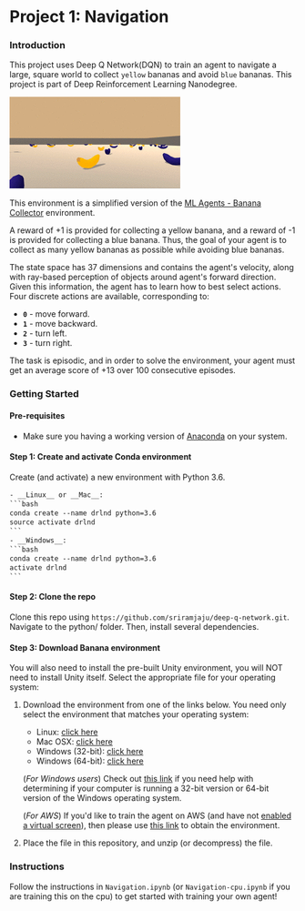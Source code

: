 # Project 1: Navigation

### Introduction

This project uses Deep Q Network(DQN) to train an agent to navigate a large, square world to collect `yellow` bananas and avoid `blue` bananas. This project is part of Deep Reinforcement Learning Nanodegree.


![Trained Agent](assets/trained_agent.gif)

This environment is a simplified version of the [ML Agents - Banana Collector](https://github.com/Unity-Technologies/ml-agents/blob/master/docs/Learning-Environment-Examples.md#banana-collector) environment.

A reward of +1 is provided for collecting a yellow banana, and a reward of -1 is provided for collecting a blue banana.  Thus, the goal of your agent is to collect as many yellow bananas as possible while avoiding blue bananas.  

The state space has 37 dimensions and contains the agent's velocity, along with ray-based perception of objects around agent's forward direction.  Given this information, the agent has to learn how to best select actions.  Four discrete actions are available, corresponding to:
- **`0`** - move forward.
- **`1`** - move backward.
- **`2`** - turn left.
- **`3`** - turn right.

The task is episodic, and in order to solve the environment, your agent must get an average score of +13 over 100 consecutive episodes.

### Getting Started

#### Pre-requisites
- Make sure you having a working version of [Anaconda](https://www.anaconda.com/download/) on your system.

#### Step 1: Create and activate Conda environment
Create (and activate) a new environment with Python 3.6.

	- __Linux__ or __Mac__: 
	```bash
	conda create --name drlnd python=3.6
	source activate drlnd
	```
	- __Windows__: 
	```bash
	conda create --name drlnd python=3.6 
	activate drlnd
	```
	

#### Step 2: Clone the repo
Clone this repo using `https://github.com/sriramjaju/deep-q-network.git`. Navigate to the python/ folder. Then, install several dependencies.

#### Step 3: Download Banana environment
You will also need to install the pre-built Unity environment, you will NOT need to install Unity itself.  Select the appropriate file for your operating system:

1. Download the environment from one of the links below.  You need only select the environment that matches your operating system:
    - Linux: [click here](https://s3-us-west-1.amazonaws.com/udacity-drlnd/P1/Banana/Banana_Linux.zip)
    - Mac OSX: [click here](https://s3-us-west-1.amazonaws.com/udacity-drlnd/P1/Banana/Banana.app.zip)
    - Windows (32-bit): [click here](https://s3-us-west-1.amazonaws.com/udacity-drlnd/P1/Banana/Banana_Windows_x86.zip)
    - Windows (64-bit): [click here](https://s3-us-west-1.amazonaws.com/udacity-drlnd/P1/Banana/Banana_Windows_x86_64.zip)
    
    (_For Windows users_) Check out [this link](https://support.microsoft.com/en-us/help/827218/how-to-determine-whether-a-computer-is-running-a-32-bit-version-or-64) if you need help with determining if your computer is running a 32-bit version or 64-bit version of the Windows operating system.

    (_For AWS_) If you'd like to train the agent on AWS (and have not [enabled a virtual screen](https://github.com/Unity-Technologies/ml-agents/blob/master/docs/Training-on-Amazon-Web-Service.md)), then please use [this link](https://s3-us-west-1.amazonaws.com/udacity-drlnd/P1/Banana/Banana_Linux_NoVis.zip) to obtain the environment.

2. Place the file in this repository, and unzip (or decompress) the file. 

### Instructions

Follow the instructions in `Navigation.ipynb` (or `Navigation-cpu.ipynb` if you are training this on the cpu) to get started with training your own agent!

